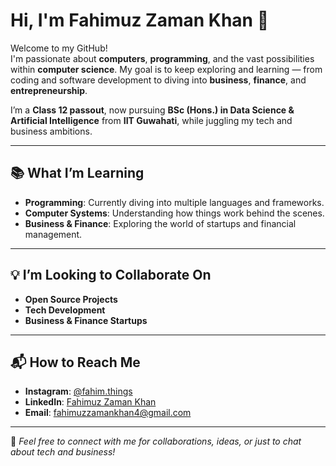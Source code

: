 # Hi, I'm Fahimuz Zaman Khan 👋

Welcome to my GitHub!  
I'm passionate about **computers**, **programming**, and the vast possibilities within **computer science**. My goal is to keep exploring and learning — from coding and software development to diving into **business**, **finance**, and **entrepreneurship**.

I’m a **Class 12 passout**, now pursuing **BSc (Hons.) in Data Science & Artificial Intelligence** from **IIT Guwahati**, while juggling my tech and business ambitions.

---

## 📚 What I’m Learning
- **Programming**: Currently diving into multiple languages and frameworks.
- **Computer Systems**: Understanding how things work behind the scenes.
- **Business & Finance**: Exploring the world of startups and financial management.

---

## 💡 I’m Looking to Collaborate On
- **Open Source Projects**
- **Tech Development**
- **Business & Finance Startups**

---

## 📬 How to Reach Me
- **Instagram**: [@fahim.things](https://www.instagram.com/fahim.things/)
- **LinkedIn**: [Fahimuz Zaman Khan](https://www.linkedin.com/in/fahimuz-zaman-khan-004b2828a/)
- **Email**: [fahimuzzamankhan4@gmail.com](mailto:fahimuzzamankhan4@gmail.com)

---

💬 *Feel free to connect with me for collaborations, ideas, or just to chat about tech and business!*
